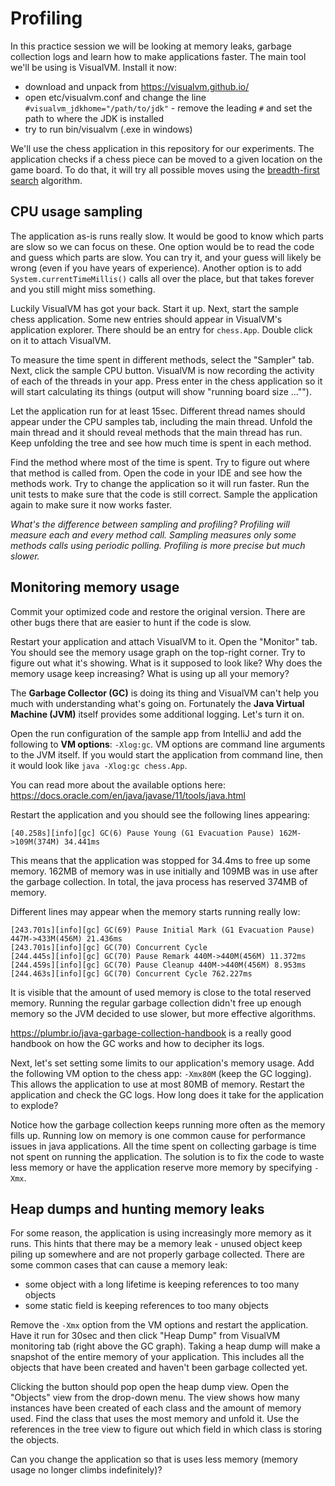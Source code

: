 # Profiling

In this practice session we will be looking at memory leaks, garbage collection logs and learn how to make applications faster.
The main tool we'll be using is VisualVM.
Install it now:
* download and unpack from https://visualvm.github.io/
* open etc/visualvm.conf and change the line `#visualvm_jdkhome="/path/to/jdk"` - remove the leading `#` and set the path to where the JDK is installed
* try to run bin/visualvm (.exe in windows)

We'll use the chess application in this repository for our experiments.
The application checks if a chess piece can be moved to a given location on the game board.
To do that, it will try all possible moves using the [breadth-first search](https://en.wikipedia.org/wiki/Breadth-first_search) algorithm.

## CPU usage sampling

The application as-is runs really slow.
It would be good to know which parts are slow so we can focus on these.
One option would be to read the code and guess which parts are slow.
You can try it, and your guess will likely be wrong (even if you have years of experience).
Another option is to add `System.currentTimeMillis()` calls all over the place, but that takes forever and you still might miss something.

Luckily VisualVM has got your back.
Start it up.
Next, start the sample chess application.
Some new entries should appear in VisualVM's application explorer.
There should be an entry for `chess.App`.
Double click on it to attach VisualVM.

To measure the time spent in different methods, select the "Sampler" tab.
Next, click the sample CPU button.
VisualVM is now recording the activity of each of the threads in your app.
Press enter in the chess application so it will start calculating its things (output will show "running board size ..."").

Let the application run for at least 15sec.
Different thread names should appear under the CPU samples tab, including the main thread.
Unfold the main thread and it should reveal methods that the main thread has run.
Keep unfolding the tree and see how much time is spent in each method.

Find the method where most of the time is spent.
Try to figure out where that method is called from.
Open the code in your IDE and see how the methods work.
Try to change the application so it will run faster.
Run the unit tests to make sure that the code is still correct.
Sample the application again to make sure it now works faster.

*What's the difference between sampling and profiling?
Profiling will measure each and every method call.
Sampling measures only some methods calls using periodic polling.
Profiling is more precise but much slower.*

## Monitoring memory usage

Commit your optimized code and restore the original version.
There are other bugs there that are easier to hunt if the code is slow.

Restart your application and attach VisualVM to it.
Open the "Monitor" tab.
You should see the memory usage graph on the top-right corner.
Try to figure out what it's showing.
What is it supposed to look like?
Why does the memory usage keep increasing?
What is using up all your memory?

The **Garbage Collector (GC)** is doing its thing and VisualVM can't help you much with understanding what's going on.
Fortunately the **Java Virtual Machine (JVM)** itself provides some additional logging.
Let's turn it on.

Open the run configuration of the sample app from IntelliJ and add the following to **VM options**: `-Xlog:gc`.
VM options are command line arguments to the JVM itself.
If you would start the application from command line, then it would look like `java -Xlog:gc chess.App`.

You can read more about the available options here:
https://docs.oracle.com/en/java/javase/11/tools/java.html

Restart the application and you should see the following lines appearing:
```
[40.258s][info][gc] GC(6) Pause Young (G1 Evacuation Pause) 162M->109M(374M) 34.441ms
```
This means that the application was stopped for 34.4ms to free up some memory.
162MB of memory was in use initially and 109MB was in use after the garbage collection.
In total, the java process has reserved 374MB of memory.

Different lines may appear when the memory starts running really low:
```
[243.701s][info][gc] GC(69) Pause Initial Mark (G1 Evacuation Pause) 447M->433M(456M) 21.436ms
[243.701s][info][gc] GC(70) Concurrent Cycle
[244.445s][info][gc] GC(70) Pause Remark 440M->440M(456M) 11.372ms
[244.459s][info][gc] GC(70) Pause Cleanup 440M->440M(456M) 8.953ms
[244.463s][info][gc] GC(70) Concurrent Cycle 762.227ms
```
It is visible that the amount of used memory is close to the total reserved memory.
Running the regular garbage collection didn't free up enough memory so the JVM decided to use slower, but more effective algorithms.

https://plumbr.io/java-garbage-collection-handbook is a really good handbook on how the GC works and how to decipher its logs.

Next, let's set setting some limits to our application's memory usage.
Add the following VM option to the chess app: `-Xmx80M` (keep the GC logging).
This allows the application to use at most 80MB of memory.
Restart the application and check the GC logs.
How long does it take for the application to explode?

Notice how the garbage collection keeps running more often as the memory fills up.
Running low on memory is one common cause for performance issues in java applications.
All the time spent on collecting garbage is time not spent on running the application.
The solution is to fix the code to waste less memory or have the application reserve more memory by specifying `-Xmx`.

## Heap dumps and hunting memory leaks

For some reason, the application is using increasingly more memory as it runs.
This hints that there may be a memory leak - unused object keep piling up somewhere and are not properly garbage collected.
There are some common cases that can cause a memory leak:
* some object with a long lifetime is keeping references to too many objects
* some static field is keeping references to too many objects

Remove the `-Xmx` option from the VM options and restart the application.
Have it run for 30sec and then click "Heap Dump" from VisualVM monitoring tab (right above the GC graph).
Taking a heap dump will make a snapshot of the entire memory of your application.
This includes all the objects that have been created and haven't been garbage collected yet.

Clicking the button should pop open the heap dump view.
Open the "Objects" view from the drop-down menu.
The view shows how many instances have been created of each class and the amount of memory used.
Find the class that uses the most memory and unfold it.
Use the references in the tree view to figure out which field in which class is storing the objects.

Can you change the application so that is uses less memory (memory usage no longer climbs indefinitely)?
